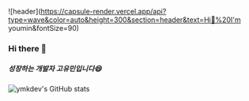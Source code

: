 
![header](https://capsule-render.vercel.app/api?type=wave&color=auto&height=300&section=header&text=Hi👋%20I'm youmin&fontSize=90)
### Hi there 👋
##### 성장하는 개발자 고유민입니다😄
![ymkdev's GitHub stats](https://github-readme-stats.vercel.app/api?username=ymkdev&show_icons=true&theme=radical>)

<!--
**ymkdev/ymkdev** is a ✨ _special_ ✨ repository because its `README.md` (this file) appears on your GitHub profile.

Here are some ideas to get you started:

- 🔭 I’m currently working on ...
- 🌱 I’m currently learning ...
- 👯 I’m looking to collaborate on ...
- 🤔 I’m looking for help with ...
- 💬 Ask me about ...
- 📫 How to reach me: ...
- 😄 Pronouns: ...
- ⚡ Fun fact: ...
-->
